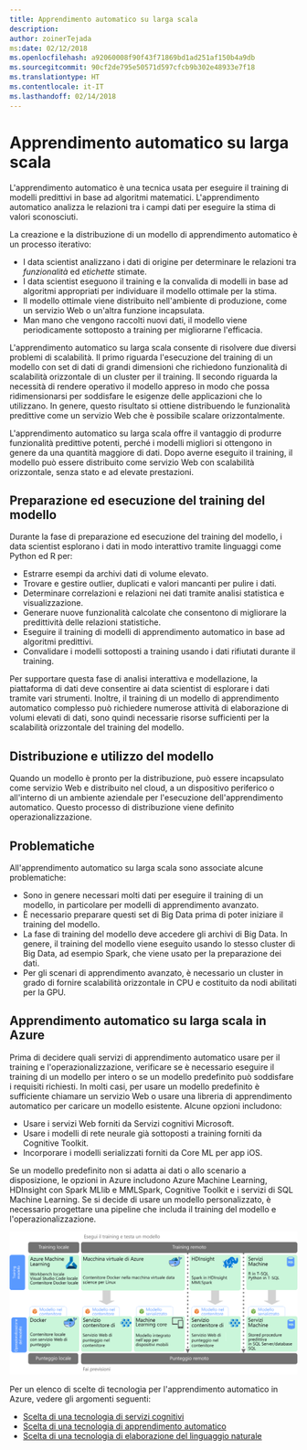 ```yaml
---
title: Apprendimento automatico su larga scala
description: 
author: zoinerTejada
ms:date: 02/12/2018
ms.openlocfilehash: a92060008f90f43f71869bd1ad251af150b4a9db
ms.sourcegitcommit: 90cf2de795e50571d597cfcb9b302e48933e7f18
ms.translationtype: HT
ms.contentlocale: it-IT
ms.lasthandoff: 02/14/2018
---
```

# <a name="machine-learning-at-scale"></a>Apprendimento automatico su larga scala

L'apprendimento automatico è una tecnica usata per eseguire il training di modelli predittivi in base ad algoritmi matematici. L'apprendimento automatico analizza le relazioni tra i campi dati per eseguire la stima di valori sconosciuti.

La creazione e la distribuzione di un modello di apprendimento automatico è un processo iterativo:

* I data scientist analizzano i dati di origine per determinare le relazioni tra *funzionalità* ed *etichette* stimate.
* I data scientist eseguono il training e la convalida di modelli in base ad algoritmi appropriati per individuare il modello ottimale per la stima.
* Il modello ottimale viene distribuito nell'ambiente di produzione, come un servizio Web o un'altra funzione incapsulata.
* Man mano che vengono raccolti nuovi dati, il modello viene periodicamente sottoposto a training per migliorarne l'efficacia.

L'apprendimento automatico su larga scala consente di risolvere due diversi problemi di scalabilità. Il primo riguarda l'esecuzione del training di un modello con set di dati di grandi dimensioni che richiedono funzionalità di scalabilità orizzontale di un cluster per il training. Il secondo riguarda la necessità di rendere operativo il modello appreso in modo che possa ridimensionarsi per soddisfare le esigenze delle applicazioni che lo utilizzano. In genere, questo risultato si ottiene distribuendo le funzionalità predittive come un servizio Web che è possibile scalare orizzontalmente.

L'apprendimento automatico su larga scala offre il vantaggio di produrre funzionalità predittive potenti, perché i modelli migliori si ottengono in genere da una quantità maggiore di dati. Dopo averne eseguito il training, il modello può essere distribuito come servizio Web con scalabilità orizzontale, senza stato e ad elevate prestazioni. 

## <a name="model-preparation-and-training"></a>Preparazione ed esecuzione del training del modello

Durante la fase di preparazione ed esecuzione del training del modello, i data scientist esplorano i dati in modo interattivo tramite linguaggi come Python ed R per:

* Estrarre esempi da archivi dati di volume elevato.
* Trovare e gestire outlier, duplicati e valori mancanti per pulire i dati.
* Determinare correlazioni e relazioni nei dati tramite analisi statistica e visualizzazione.
* Generare nuove funzionalità calcolate che consentono di migliorare la predittività delle relazioni statistiche.
* Eseguire il training di modelli di apprendimento automatico in base ad algoritmi predittivi.
* Convalidare i modelli sottoposti a training usando i dati rifiutati durante il training.

Per supportare questa fase di analisi interattiva e modellazione, la piattaforma di dati deve consentire ai data scientist di esplorare i dati tramite vari strumenti. Inoltre, il training di un modello di apprendimento automatico complesso può richiedere numerose attività di elaborazione di volumi elevati di dati, sono quindi necessarie risorse sufficienti per la scalabilità orizzontale del training del modello.

## <a name="model-deployment-and-consumption"></a>Distribuzione e utilizzo del modello

Quando un modello è pronto per la distribuzione, può essere incapsulato come servizio Web e distribuito nel cloud, a un dispositivo periferico o all'interno di un ambiente aziendale per l'esecuzione dell'apprendimento automatico. Questo processo di distribuzione viene definito operazionalizzazione.

## <a name="challenges"></a>Problematiche

All'apprendimento automatico su larga scala sono associate alcune problematiche:

- Sono in genere necessari molti dati per eseguire il training di un modello, in particolare per modelli di apprendimento avanzato.
- È necessario preparare questi set di Big Data prima di poter iniziare il training del modello.
- La fase di training del modello deve accedere gli archivi di Big Data. In genere, il training del modello viene eseguito usando lo stesso cluster di Big Data, ad esempio Spark, che viene usato per la preparazione dei dati. 
- Per gli scenari di apprendimento avanzato, è necessario un cluster in grado di fornire scalabilità orizzontale in CPU e costituito da nodi abilitati per la GPU.

## <a name="machine-learning-at-scale-in-azure"></a>Apprendimento automatico su larga scala in Azure

Prima di decidere quali servizi di apprendimento automatico usare per il training e l'operazionalizzazione, verificare se è necessario eseguire il training di un modello per intero o se un modello predefinito può soddisfare i requisiti richiesti. In molti casi, per usare un modello predefinito è sufficiente chiamare un servizio Web o usare una libreria di apprendimento automatico per caricare un modello esistente. Alcune opzioni includono: 

- Usare i servizi Web forniti da Servizi cognitivi Microsoft.
- Usare i modelli di rete neurale già sottoposti a training forniti da Cognitive Toolkit.
- Incorporare i modelli serializzati forniti da Core ML per app iOS. 

Se un modello predefinito non si adatta ai dati o allo scenario a disposizione, le opzioni in Azure includono Azure Machine Learning, HDInsight con Spark MLlib e MMLSpark, Cognitive Toolkit e i servizi di SQL Machine Learning. Se si decide di usare un modello personalizzato, è necessario progettare una pipeline che includa il training del modello e l'operazionalizzazione. 

![Opzioni di modelli in Azure](./images/machine-learning-model-training-and-deployment.png)

Per un elenco di scelte di tecnologia per l'apprendimento automatico in Azure, vedere gli argomenti seguenti:

- [Scelta di una tecnologia di servizi cognitivi](../technology-choices/cognitive-services.md)
- [Scelta di una tecnologia di apprendimento automatico](../technology-choices/data-science-and-machine-learning.md)
- [Scelta di una tecnologia di elaborazione del linguaggio naturale](../technology-choices/natural-language-processing.md)
